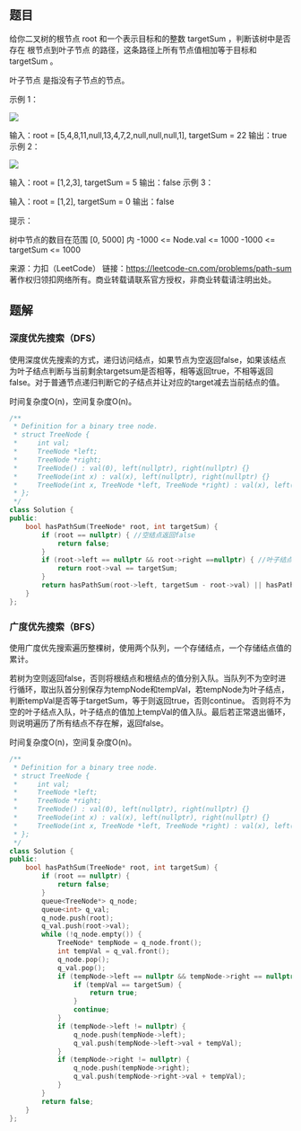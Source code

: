 ## 题目

给你二叉树的根节点 root 和一个表示目标和的整数 targetSum ，判断该树中是否存在 根节点到叶子节点 的路径，这条路径上所有节点值相加等于目标和 targetSum 。

叶子节点 是指没有子节点的节点。

 

示例 1：

![](https://assets.leetcode.com/uploads/2021/01/18/pathsum1.jpg)

输入：root = [5,4,8,11,null,13,4,7,2,null,null,null,1], targetSum = 22
输出：true
示例 2：

![](https://assets.leetcode.com/uploads/2021/01/18/pathsum2.jpg)

输入：root = [1,2,3], targetSum = 5
输出：false
示例 3：

输入：root = [1,2], targetSum = 0
输出：false


提示：

树中节点的数目在范围 [0, 5000] 内
-1000 <= Node.val <= 1000
-1000 <= targetSum <= 1000

来源：力扣（LeetCode）
链接：https://leetcode-cn.com/problems/path-sum
著作权归领扣网络所有。商业转载请联系官方授权，非商业转载请注明出处。

## 题解

### 深度优先搜索（DFS）

使用深度优先搜索的方式，递归访问结点，如果节点为空返回false，如果该结点为叶子结点判断与当前剩余targetsum是否相等，相等返回true，不相等返回false。对于普通节点递归判断它的子结点并让对应的target减去当前结点的值。

时间复杂度O(n)，空间复杂度O(n)。

```c++
/**
 * Definition for a binary tree node.
 * struct TreeNode {
 *     int val;
 *     TreeNode *left;
 *     TreeNode *right;
 *     TreeNode() : val(0), left(nullptr), right(nullptr) {}
 *     TreeNode(int x) : val(x), left(nullptr), right(nullptr) {}
 *     TreeNode(int x, TreeNode *left, TreeNode *right) : val(x), left(left), right(right) {}
 * };
 */
class Solution {
public:
    bool hasPathSum(TreeNode* root, int targetSum) {
        if (root == nullptr) { //空结点返回false
            return false;
        }
        if (root->left == nullptr && root->right ==nullptr) { //叶子结点判断值与当前targetsum是否相等
            return root->val == targetSum;
        }
        return hasPathSum(root->left, targetSum - root->val) || hasPathSum(root->right, targetSum - root->val); //普通结点递归判断叶子结点并将叶子结点targetsum - 当前结点val
    }
};
```

### 广度优先搜索（BFS）

使用广度优先搜索遍历整棵树，使用两个队列，一个存储结点，一个存储结点值的累计。

若树为空则返回false，否则将根结点和根结点的值分别入队。当队列不为空时进行循环，取出队首分别保存为tempNode和tempVal，若tempNode为叶子结点，判断tempVal是否等于targetSum，等于则返回true，否则continue。 否则将不为空的叶子结点入队，叶子结点的值加上tempVal的值入队。最后若正常退出循环，则说明遍历了所有结点不存在解，返回false。

时间复杂度O(n)，空间复杂度O(n)。

```c++
/**
 * Definition for a binary tree node.
 * struct TreeNode {
 *     int val;
 *     TreeNode *left;
 *     TreeNode *right;
 *     TreeNode() : val(0), left(nullptr), right(nullptr) {}
 *     TreeNode(int x) : val(x), left(nullptr), right(nullptr) {}
 *     TreeNode(int x, TreeNode *left, TreeNode *right) : val(x), left(left), right(right) {}
 * };
 */
class Solution {
public:
    bool hasPathSum(TreeNode* root, int targetSum) {
        if (root == nullptr) {
            return false;
        }
        queue<TreeNode*> q_node;
        queue<int> q_val;
        q_node.push(root);
        q_val.push(root->val);
        while (!q_node.empty()) {
            TreeNode* tempNode = q_node.front();
            int tempVal = q_val.front();
            q_node.pop();
            q_val.pop();
            if (tempNode->left == nullptr && tempNode->right == nullptr) {
                if (tempVal == targetSum) {
                    return true;
                }
                continue;
            }
            if (tempNode->left != nullptr) {
                q_node.push(tempNode->left);
                q_val.push(tempNode->left->val + tempVal);
            }
            if (tempNode->right != nullptr) {
                q_node.push(tempNode->right);
                q_val.push(tempNode->right->val + tempVal);
            }
        }
        return false;
    }
};
```

